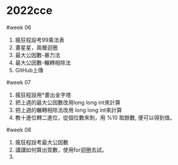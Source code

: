 # 2022cce

#week 06
1. 瘋狂程設考99乘法表
2. 畫星星，兩層迴圈
3. 最大公因數-暴力法
4. 最大公因數-輾轉相除法
5. GitHub上傳

#week 07
1. 瘋狂程設用*畫出金字塔
2. 把上週的最大公因數改用long long int來計算
3. 把上週的輾轉相除法改用 long long int來計算
4. 教十進位轉二進位，從個位數來剝，用 %10 取餘數, 便可以得到值。

#week 08
1.  瘋狂程設考最大公因數
2.  講講如何算出質數，使用for迴圈去試。
3.  
